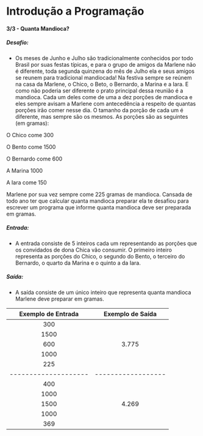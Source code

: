 # Introdução a Programação

#### 3/3 - Quanta Mandioca? 

##### Desafio:
- Os meses de Junho e Julho são tradicionalmente conhecidos por todo Brasil por suas festas típicas, e para o grupo de amigos da Marlene não é diferente, toda segunda quinzena do mês de Julho ela e seus amigos se reunem para tradicional mandiocada! Na festiva sempre se reúnem na casa da Marlene, o Chico, o Beto, o Bernardo, a Marina e a Iara. E como não poderia ser diferente o prato principal dessa reunião é a mandioca. Cada um deles come de uma a dez porções de mandioca e eles sempre avisam a Marlene com antecedência a respeito de quantas porções irão comer nesse dia. O tamanho da porção de cada um é diferente, mas sempre são os mesmos. As porções são as seguintes (em gramas):

O Chico come 300

O Bento come 1500

O Bernardo come 600

A Marina 1000

A Iara come 150

Marlene por sua vez sempre come 225 gramas de mandioca. Cansada de todo ano ter que calcular quanta mandioca preparar ela te desafiou para escrever um programa que informe quanta mandioca deve ser preparada em gramas.

##### Entrada:
- A entrada consiste de 5 inteiros cada um representando as porções que os convidados de dona Chica vão consumir. O primeiro inteiro representa as porções do Chico, o segundo do Bento, o terceiro do Bernardo, o quarto da Marina e o quinto a da Iara.

##### Saída:
- A saída consiste de um único inteiro que representa quanta mandioca Marlene deve preparar em gramas.

| Exemplo de Entrada | Exemplo de Saída | 
|:------------------:|:----------------:| 
|      300           |                  |
|      1500          |                  |
|      600           |   3.775          |
|      1000          |                  |
|      225           |                  |
|--------------------|------------------| 
|       400          |                  |
|       1000         |                  |
|       1500         |      4.269       |
|       1000         |                  |
|        369         |                  |

